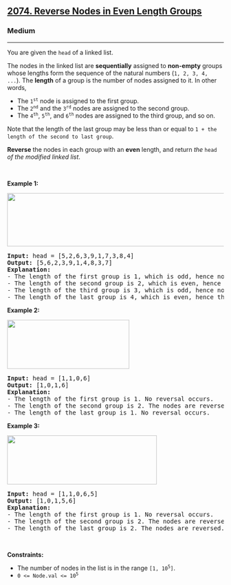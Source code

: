 <h2><a href="https://leetcode.com/problems/reverse-nodes-in-even-length-groups/">2074. Reverse Nodes in Even Length Groups</a></h2><h3>Medium</h3><hr><div style="user-select: auto;"><p style="user-select: auto;">You are given the <code style="user-select: auto;">head</code> of a linked list.</p>

<p style="user-select: auto;">The nodes in the linked list are <strong style="user-select: auto;">sequentially</strong> assigned to <strong style="user-select: auto;">non-empty</strong> groups whose lengths form the sequence of the natural numbers (<code style="user-select: auto;">1, 2, 3, 4, ...</code>). The <strong style="user-select: auto;">length</strong> of a group is the number of nodes assigned to it. In other words,</p>

<ul style="user-select: auto;">
	<li style="user-select: auto;">The <code style="user-select: auto;">1<sup style="user-select: auto;">st</sup></code> node is assigned to the first group.</li>
	<li style="user-select: auto;">The <code style="user-select: auto;">2<sup style="user-select: auto;">nd</sup></code> and the <code style="user-select: auto;">3<sup style="user-select: auto;">rd</sup></code> nodes are assigned to the second group.</li>
	<li style="user-select: auto;">The <code style="user-select: auto;">4<sup style="user-select: auto;">th</sup></code>, <code style="user-select: auto;">5<sup style="user-select: auto;">th</sup></code>, and <code style="user-select: auto;">6<sup style="user-select: auto;">th</sup></code> nodes are assigned to the third group, and so on.</li>
</ul>

<p style="user-select: auto;">Note that the length of the last group may be less than or equal to <code style="user-select: auto;">1 + the length of the second to last group</code>.</p>

<p style="user-select: auto;"><strong style="user-select: auto;">Reverse</strong> the nodes in each group with an <strong style="user-select: auto;">even</strong> length, and return <em style="user-select: auto;">the</em> <code style="user-select: auto;">head</code> <em style="user-select: auto;">of the modified linked list</em>.</p>

<p style="user-select: auto;">&nbsp;</p>
<p style="user-select: auto;"><strong style="user-select: auto;">Example 1:</strong></p>
<img alt="" src="https://assets.leetcode.com/uploads/2021/10/25/eg1.png" style="width: 699px; height: 124px; user-select: auto;">
<pre style="user-select: auto;"><strong style="user-select: auto;">Input:</strong> head = [5,2,6,3,9,1,7,3,8,4]
<strong style="user-select: auto;">Output:</strong> [5,6,2,3,9,1,4,8,3,7]
<strong style="user-select: auto;">Explanation:</strong>
- The length of the first group is 1, which is odd, hence no reversal occurs.
- The length of the second group is 2, which is even, hence the nodes are reversed.
- The length of the third group is 3, which is odd, hence no reversal occurs.
- The length of the last group is 4, which is even, hence the nodes are reversed.
</pre>

<p style="user-select: auto;"><strong style="user-select: auto;">Example 2:</strong></p>
<img alt="" src="https://assets.leetcode.com/uploads/2021/10/25/eg2.png" style="width: 284px; height: 114px; user-select: auto;">
<pre style="user-select: auto;"><strong style="user-select: auto;">Input:</strong> head = [1,1,0,6]
<strong style="user-select: auto;">Output:</strong> [1,0,1,6]
<strong style="user-select: auto;">Explanation:</strong>
- The length of the first group is 1. No reversal occurs.
- The length of the second group is 2. The nodes are reversed.
- The length of the last group is 1. No reversal occurs.
</pre>

<p style="user-select: auto;"><strong style="user-select: auto;">Example 3:</strong></p>
<img alt="" src="https://assets.leetcode.com/uploads/2021/11/17/ex3.png" style="width: 348px; height: 114px; user-select: auto;">
<pre style="user-select: auto;"><strong style="user-select: auto;">Input:</strong> head = [1,1,0,6,5]
<strong style="user-select: auto;">Output:</strong> [1,0,1,5,6]
<strong style="user-select: auto;">Explanation:</strong>
- The length of the first group is 1. No reversal occurs.
- The length of the second group is 2. The nodes are reversed.
- The length of the last group is 2. The nodes are reversed.
</pre>

<p style="user-select: auto;">&nbsp;</p>
<p style="user-select: auto;"><strong style="user-select: auto;">Constraints:</strong></p>

<ul style="user-select: auto;">
	<li style="user-select: auto;">The number of nodes in the list is in the range <code style="user-select: auto;">[1, 10<sup style="user-select: auto;">5</sup>]</code>.</li>
	<li style="user-select: auto;"><code style="user-select: auto;">0 &lt;= Node.val &lt;= 10<sup style="user-select: auto;">5</sup></code></li>
</ul>
</div>